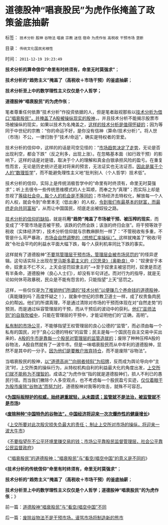 # 道德股神“唱衰股民”为虎作伥掩盖了政策釜底抽薪

标签： `技术分析` `股神` `谷物法` `唱衰` `宗教` `迷信` `宿命` `为虎作伥` `高税收` `干预市场` `垄断` 

目录： `传统文化国民劣根性`

时间： `2011-12-19 19:23:49`

**技术分析的算命信仰“命里有时终须有，命里无时莫强求”**；

**技术分析的“趋势主义”掩盖了（高税收＋市场干预）的釜底抽薪**；

**技术分析至上中的数学理性主义仅仅是个人哲学；**

**道德股神“唱衰股民”的为虎作伥**；

笔者尊重任何依靠“技术分析”作投资依据的人，但是笔者敌视那些以[技术分析为借口“唱衰股民”，并掩盖了A股被操纵现实的股神](../../../2011/12/16/在毒气室里夸耀屏气功夫的资深股神.md)，。并且技术分析不能揭示股票市场被操纵的现实，如果以技术为名掩盖之，[这样的技术分析是值得怀疑的](../../../2011/5/27/从行情分析理解经济学“主流”.md)；因为等同于中世纪的宗教：“你的命运不好，是你没有信神（算命/技术分析）”。将人世（市场）不公，一律归咎于“技术/命运”，确实是特权者的至爱。

技术分析的信仰中，这样的的话是司空见怪的：“[市场趋势决定了走势](../../../2008/11/18/趋势投资：听庄家的话，赚庄家的钱.md)，无论是否出现利空，都会下跌”（反之利多，出现上涨）。在忽略基本面（如行政干预）的影响下，这样的话是对是错，取决于个人的理解和真金白银承担风险的盈亏。在重复性而言，无论是历史统计还是对将来的预言，无法证实也无法证否。[因此是属于个人的“数理哲学](../../../2010/6/19/数学滥用令社会科盲化.md)”，而不能避免理性主义地“批判别人（个人哲学）技术低”。

技术分析的信仰，实际上是传统消极哲学中的“命里有时终须有，命里无时莫强求”；听上去很令一些传统思维模式的人士耳顺，而奉之为“真理”；而实际上却是忽视了[等级社会中，每个人的机会是不等同的](../../../2010/5/26/国家主义是类种姓制度的孪生形态.md)；市场经济去特权化，解放每一个人的人权，就会令到“命里本无（低出身）的人权，[令到我们有最基本的财富，而最终走向共同富裕](../../../2009/6/26/自由是社会财富生产的源泉，左派注定是乌托邦.md)”，从而让中国国民，彻底走出被奴役之路。

[技术分析的信仰的缺陷](../../../2011/5/26/基本面分析针对买卖行为背景评估.md)，就是将**用“趋势”掩盖了市场被干预、被压榨的现实**，而变成了“不管市场是否被干预，该跌的仍然会跌；该涨的终归会涨”。将干预等效于税收（实体经济学），技术分析信仰就与宗教麻醉剂一样了：“不管税收有多重，不管是什么苛严暴政，[市场会自然调整的（想想汇率操纵）”。](../../../2011/11/30/平价购买力的货币“稳定”：汇率稳定则通货膨胀.md)这样就掩盖了“税收/苛政”令社会平均的利益水平面大幅下跌，每个人获利机率同比下跌的事实。

这样就有了道德股神“[不要骂管理层干预市场，管理层会被市场惩罚的](../../../2011/11/2/唱空唱多不要唱“管理层管涨管跌”.md)”的怪异逻辑。这句话实际上出现在[罗马斯多葛主义的《沉思录》（奥勒良）](../../../2010/9/7/奥勒良路线，廉政无法挽救罗马.md)中：“奴隶安于本命，奴隶主不仁不义，上天会惩罚奴隶主的”——>至于奴隶主被惩罚时，奴隶是否还有半条命，道德股神（良心人士们），却没有半句详述。而对行为的指导，就是无论如何休苛政暴税，民众是不能有怨言的，只能指望“上天”惩罚之。

这样，一些仅仅是[为了推销他们所谓的“技术分析”以便赚几个养命钱的道德股神](../../../2010/7/1/股评家骂散户，骂市场经济，骂创业板，骂买卖自愿.md)，（真能赚到吗？高度怀疑之！），就象中世纪的宗教卫道士一样，成了权贵鱼肉民众的帮凶。他们的所谓真理，不是通过清除对市场的干预而体现在对“自然走势”的预测，而是通过纵容管理层的干预，而从干预后的波动中的获利。[他们“巫师法则”的自我吹嘘中](../../../2010/6/11/“天无二日，法无二纲”波普尔法则的弱点.md)，只能在管理层的干预中，才能证明他们的“正确，高明”。

[私有制的市场公平](../../../2011/7/5/民主是消费者的钞票买出来的；乳业实播《通往奴役之路》.md)，不能够指望王权管理层的良心公德的“监管”，而必须由每一个私有的国民，对于“良心公德的特权”的监管；民主是每一个国民在自主交易中买出来的，[A股的牛市是靠每一个股民对管理层的监管造就的](../../../2011/7/25/牛市是散户监管管理层缔造的.md)；废除了种种压榨A股的谷物法，A股自然就有了一波牛市。但是一味唱衰股民而从中牟利的道德股神，显然不是其中的一分子。[因为他们是要散户放弃持仓](../../../2010/6/30/股评家是股神炼成的.md)，而不是废除“谷物法”。

当唱衰股民的股神，[以“道德高尚”“向弱者倾斜”为招牌](../../../2010/9/14/股票市场价格陪审团！.md)，反而成为舆论导向中“主流”时，上交所类的操纵行为，从特权机构自利的利益最大化的角度出发，[上交所们就不能称为不理智的](../../../2011/12/8/（创业板＋国际板）是上交所要跟深交所打架.md)。成语之“为虎作伥”指的就是道德股神们，损人不利已的愚民行径。而当我们撇除个人多空观点，也不考虑每一个股民盈亏实迹，[仅仅着眼于为股市废除“谷物法”而努力时](../../../2011/12/16/废除向香港倾斜的“谷物法”，大陆居民将大大富裕.md)，道德股神对我等的攻击，就殊不可容忍。

《[**为国际板辩护的权威，始终避重就轻，从未圆谎；监管就不是法治，被监管就不是市场**](../../../2011/11/30/监管就不是法治，被监管就不是市场，和国际板.md)》

《[**废除种种“中国特色的谷物法”，中国经济将迎来一次次爆炸性的健康增长**](../../../2011/12/16/废除向香港倾斜的“谷物法”，大陆居民将大大富裕.md)》

《[上交所要对此次股灾损失负最大的责任； 制止上交所对市场的操纵，将迎来一波大牛市](../../../2011/12/16/废除股市“谷物法”，A股将有一波大牛市.md)》

《[不要指望在不公平环境里赚交易的钱；市场公平靠股民监督管理层，社会公平靠公民监督政府](../../../2011/12/16/在毒气室里夸耀屏气功夫的资深股神.md)》

《[“唱衰股民”的道德股神；“唱衰股民”与“看空/唱空中国”的意义是不同的](../../../2011/12/19/道德股神“唱衰股民”与“看空／唱空中国”不同.md)》

《**技术分析的传统信仰“命里有时终须有，命里无时莫强求”**；

**技术分析的“趋势主义”掩盖了（高税收＋市场干预）的釜底抽薪**；

**技术分析至上中的数学理性主义仅仅是个人哲学；道德股神“唱衰股民”的为虎作伥**；》



前一篇：[道德股神“唱衰股民”与“看空/唱空中国”不同](../../../2011/12/19/道德股神“唱衰股民”与“看空／唱空中国”不同.md)

后一篇：[废除谷物法不是干预市场，谩骂市场将制造新的熊市](../../../2011/12/19/废除谷物法不是干预市场，谩骂市场将制造新的熊市.md)